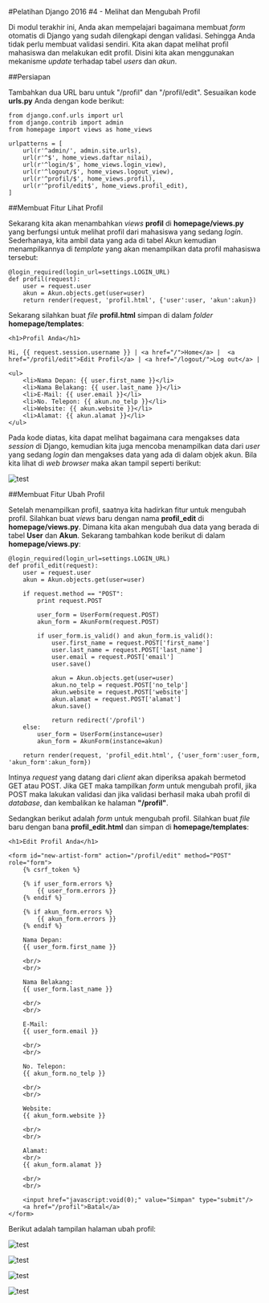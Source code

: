 #Pelatihan Django 2016 #4 - Melihat dan Mengubah Profil

Di modul terakhir ini, Anda akan mempelajari bagaimana membuat *form* otomatis di Django yang sudah dilengkapi dengan validasi. Sehingga Anda tidak perlu membuat validasi sendiri. Kita akan dapat melihat profil mahasiswa dan melakukan edit profil. Disini kita akan menggunakan mekanisme *update* terhadap tabel *users* dan *akun*.

##Persiapan

Tambahkan dua URL baru untuk "/profil" dan "/profil/edit". Sesuaikan kode **urls.py** Anda dengan kode berikut:

```
from django.conf.urls import url
from django.contrib import admin
from homepage import views as home_views

urlpatterns = [
    url(r'^admin/', admin.site.urls),
    url(r'^$', home_views.daftar_nilai),
    url(r'^login/$', home_views.login_view),
    url(r'^logout/$', home_views.logout_view),
    url(r'^profil/$', home_views.profil),
    url(r'^profil/edit$', home_views.profil_edit),
]

```

##Membuat Fitur Lihat Profil

Sekarang kita akan menambahkan *views* **profil** di **homepage/views.py** yang berfungsi untuk melihat profil dari mahasiswa yang sedang *login*. Sederhanaya, kita ambil data yang ada di tabel Akun kemudian menampilkannya di *template* yang akan menampilkan data profil mahasiswa tersebut:
```
@login_required(login_url=settings.LOGIN_URL)
def profil(request):
	user = request.user
	akun = Akun.objects.get(user=user)
	return render(request, 'profil.html', {'user':user, 'akun':akun})
```

Sekarang silahkan buat *file* **profil.html** simpan di dalam *folder* **homepage/templates**:
```
<h1>Profil Anda</h1>

Hi, {{ request.session.username }} | <a href="/">Home</a> |  <a href="/profil/edit">Edit Profil</a> | <a href="/logout/">Log out</a> |

<ul>
	<li>Nama Depan: {{ user.first_name }}</li>
	<li>Nama Belakang: {{ user.last_name }}</li>
	<li>E-Mail: {{ user.email }}</li>
	<li>No. Telepon: {{ akun.no_telp }}</li>
	<li>Website: {{ akun.website }}</li>
	<li>Alamat: {{ akun.alamat }}</li>
</ul>
```

Pada kode diatas, kita dapat melihat bagaimana cara mengakses data *session* di Django, kemudian kita juga mencoba menampilkan data dari *user* yang sedang *login* dan mengakses data yang ada di dalam objek akun. Bila kita lihat di *web browser* maka akan tampil seperti berikut:

![test](screenshot/part4/0.png)

##Membuat Fitur Ubah Profil

Setelah menampilkan profil, saatnya kita hadirkan fitur untuk mengubah profil. Silahkan buat *views* baru dengan nama **profil_edit** di **homepage/views.py**. Dimana kita akan mengubah dua data yang berada di tabel **User** dan **Akun**. Sekarang tambahkan kode berikut di dalam **homepage/views.py**:
```
@login_required(login_url=settings.LOGIN_URL)
def profil_edit(request):
	user = request.user
	akun = Akun.objects.get(user=user)

	if request.method == "POST":
		print request.POST

		user_form = UserForm(request.POST)
		akun_form = AkunForm(request.POST)

		if user_form.is_valid() and akun_form.is_valid():
			user.first_name = request.POST['first_name']
			user.last_name = request.POST['last_name']
			user.email = request.POST['email']
			user.save()

			akun = Akun.objects.get(user=user)
			akun.no_telp = request.POST['no_telp']
			akun.website = request.POST['website']
			akun.alamat = request.POST['alamat']
			akun.save()
			
			return redirect('/profil')
	else:
		user_form = UserForm(instance=user)
		akun_form = AkunForm(instance=akun)

	return render(request, 'profil_edit.html', {'user_form':user_form, 'akun_form':akun_form})
```
Intinya *request* yang datang dari *client* akan diperiksa apakah bermetod GET atau POST. Jika GET maka tampilkan *form* untuk mengubah profil, jika POST maka lakukan validasi dan jika validasi berhasil maka ubah profil di *database*, dan kembalikan ke halaman **"/profil"**.

Sedangkan berikut adalah *form* untuk mengubah profil. Silahkan buat *file* baru dengan bana **profil_edit.html** dan simpan di **homepage/templates**:
```
<h1>Edit Profil Anda</h1>

<form id="new-artist-form" action="/profil/edit" method="POST" role="form">
	{% csrf_token %}
	
	{% if user_form.errors %}
		{{ user_form.errors }}
	{% endif %}

	{% if akun_form.errors %}
		{{ akun_form.errors }}
	{% endif %}
	
	Nama Depan: 
	{{ user_form.first_name }}

	<br/>
	<br/>

	Nama Belakang: 
	{{ user_form.last_name }}
	
	<br/>
	<br/>

	E-Mail: 
	{{ user_form.email }}
	
	<br/>
    <br/>

    No. Telepon: 
    {{ akun_form.no_telp }}
	
	<br/>
    <br/>
	
	Website: 
	{{ akun_form.website }}
	
	<br/>
    <br/>

	Alamat: 
	<br/>
	{{ akun_form.alamat }}
	
	<br/>
    <br/>
    
	<input href="javascript:void(0);" value="Simpan" type="submit"/>
	<a href="/profil">Batal</a>
</form>
```

Berikut adalah tampilan halaman ubah profil:

![test](screenshot/part4/1.png)

![test](screenshot/part4/2.png)

![test](screenshot/part4/3.png)

![test](screenshot/part4/4.png)